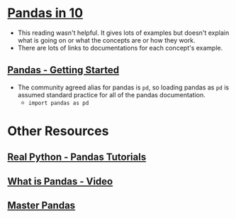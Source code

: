 # [Pandas in 10](https://pandas.pydata.org/pandas-docs/stable/user_guide/10min.html)
- This reading wasn't helpful. It gives lots of examples but doesn't explain what is going on or what the concepts are or how they work. 
- There are lots of links to documentations for each concept's example.



## [Pandas - Getting Started](https://pandas.pydata.org/pandas-docs/stable/getting_started/intro_tutorials/index.html)
- The community agreed alias for pandas is `pd`, so loading pandas as `pd` is assumed standard practice for all of the pandas documentation.
  - `import pandas as pd`






# Other Resources
## [Real Python - Pandas Tutorials](https://realpython.com/learning-paths/pandas-data-science/)
## [What is Pandas - Video](https://www.youtube.com/watch?v=dcqPhpY7tWk&t=391s)
## [Master Pandas](https://towardsdatascience.com/be-a-more-efficient-data-scientist-today-master-pandas-with-this-guide-ea362d27386)




